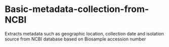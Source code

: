 # Basic-metadata-collection-from-NCBI
Extracts metadata such as geographic location, collection date and isolation source from NCBI database based on Biosample accession number
